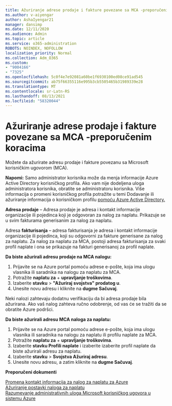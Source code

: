 ```yaml
---
title: Ažuriranje adrese prodaje i fakture povezane sa MCA -preporučenim koracima
ms.author: v-aiyengar
author: AshaIyengar21
manager: dansimp
ms.date: 12/11/2020
ms.audience: Admin
ms.topic: article
ms.service: o365-administration
ROBOTS: NOINDEX, NOFOLLOW
localization_priority: Normal
ms.collection: Adm_O365
ms.custom:
- "9004166"
- "7325"
ms.openlocfilehash: 5c0f4e7e92081a60be1f6930100ed08ce91ad545
ms.sourcegitcommit: ab75f66355116e995b3cb5505465b31989339e28
ms.translationtype: MT
ms.contentlocale: sr-Latn-RS
ms.lasthandoff: 08/13/2021
ms.locfileid: "58320044"
---
```

# <a name="update-sold-to-and-bill-to-address-associated-to-your-mca---recommended-steps"></a>Ažuriranje adrese prodaje i fakture povezane sa MCA -preporučenim koracima

Možete da ažurirate adresu prodaje i fakture povezanu sa Microsoft korisničkim ugovorom (MCA). 

**Napomi:** Samo administrator korisnika može da menja informacije Azure Active Directory korisničkog profila. Ako vam nije dodeljena uloga administratora korisnika, obratite se administratoru korisnika. Više informacija o promeni korisničkog profila potražite u temi Dodavanje ili ažuriranje informacija o korisničkom profilu [pomoću Azure Active Directory.](https://docs.microsoft.com/azure/active-directory/fundamentals/active-directory-users-profile-azure-portal)

**Adresa prodaje** – Adresa prodaje je adresa i kontakt informacije organizacije ili pojedinca koji je odgovoran za nalog za naplatu. Prikazuje se u svim fakturama generisanim za nalog za naplatu.

Adresa **fakturisanja** – adresa fakturisanja je adresa i kontakt informacije organizacije ili pojedinca, koji su odgovorni za fakture generisane za nalog za naplatu. Za nalog za naplatu za MCA, postoji adresa fakturisanja za svaki profil naplate i ona se prikazuje na fakturi generisanoj za profil naplate.

**Da biste ažurirali adresu prodaje na MCA nalogu:**

1. Prijavite se na Azure portal pomoću adrese e-pošte, koja ima ulogu vlasnika ili saradnika na nalogu za naplatu za MCA.
1. Potražite **naplatu za**  +  **upravljanje troškovima**.
1. Izaberite **stavku**  >  **"Ažuriraj svojstva" prodatog u**.
1. Unesite novu adresu i kliknite na **dugme Sačuvaj**.

Neki nalozi zahtevaju dodatnu verifikaciju da bi adresa prodaje bila ažurirana. Ako vaš nalog zahteva ručno odobrenje, od vas će se tražiti da se obratite Azure podršci.

**Da biste ažurirali adresu MCA naloga za naplatu:** 

1. Prijavite se na Azure portal pomoću adrese e-pošte, koja ima ulogu vlasnika ili saradnika na nalogu za naplatu ili profilu naplate za MCA.
1. Potražite **naplatu za**  +  **upravljanje troškovima**.
1. Izaberite **stavku Profili naplate** i izaberite izaberite profil naplate da biste ažurirali adresu za naplatu.
1. Izaberite **stavku**  >  **Svojstva Ažuriraj adresu**.
1. Unesite novu adresu, a zatim kliknite na **dugme Sačuvaj**.

**Preporučeni dokumenti**

[Promena kontakt informacija za nalog za naplatu za Azure](https://docs.microsoft.com/azure/cost-management-billing/manage/change-azure-account-profile)   
[Ažuriranje postavki naloga za naplatu](https://docs.microsoft.com/microsoft-store/update-microsoft-store-for-business-account-settings)  
[Razumevanje administrativnih uloga Microsoft korisničkog ugovora u sistemu Azure](https://docs.microsoft.com/azure/cost-management-billing/manage/understand-mca-roles)